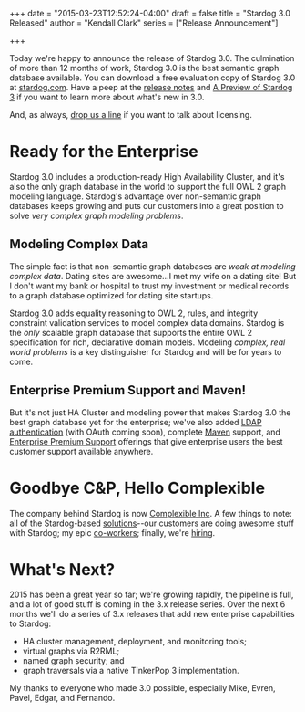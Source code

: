 +++
date = "2015-03-23T12:52:24-04:00"
draft = false 
title = "Stardog 3.0 Released"
author = "Kendall Clark"
series = ["Release Announcement"]

+++

Today we're happy to announce the release of Stardog 3.0.<!--more--> The
culmination of more than 12 months of work, Stardog 3.0 is the best semantic
graph database available. You can download a free evaluation copy of Stardog 3.0
at [stardog.com](http://stardog.com/). Have a peep at the
[release notes](http://docs.stardog.com/RELEASE_NOTES.txt) and
[A Preview of Stardog 3](http://blog.stardog.com/a-preview-of-stardog-3/) if you
want to learn more about what's new in 3.0.

And, as always, [drop us a line](mailto:sales@complexible.com) if you want to
talk about licensing.

# Ready for the Enterprise

Stardog 3.0 includes a production-ready High Availability Cluster, and it's also
the only graph database in the world to support the full OWL 2 graph modeling
language. Stardog's advantage over non-semantic graph databases keeps growing
and puts our customers into a great position to solve *very complex graph
modeling problems*.

## Modeling Complex Data

The simple fact is that non-semantic graph databases are *weak at modeling
complex data*. Dating sites are awesome&hellip;I met my wife on a dating site!
But I don't want my bank or hospital to trust my investment or medical records
to a graph database optimized for dating site startups.

Stardog 3.0 adds equality reasoning to OWL 2, rules, and integrity constraint
validation services to model complex data domains. Stardog is the *only*
scalable graph database that supports the entire OWL 2 specification for rich,
declarative domain models. Modeling *complex, real world problems* is a key
distinguisher for Stardog and will be for years to come.

## Enterprise Premium Support and Maven!

But it's not just HA Cluster and modeling power that makes Stardog 3.0 the best
graph database yet for the enterprise; we've also added
[LDAP authentication](http://docs.stardog.com/#_enterprise_authentication) (with
OAuth coming soon), complete [Maven](http://docs.stardog.com/#_using_maven)
support, and
[Enterprise Premium Support](http://docs.stardog.com/#_enterprise_premium_support)
offerings that give enterprise users the best customer support available
anywhere.

# Goodbye C&amp;P, Hello Complexible

The company behind Stardog is now
[Complexible Inc](http://complexible.com/). A few things to note: all of the Stardog-based
[solutions](http://complexible.com/solutions)--our customers are doing awesome
stuff with Stardog; my epic [co-workers](http://complexible.com/about/);
finally, we're [hiring](http://complexible.com/about/#jobs).

# What's Next?

2015 has been a great year so far; we're growing rapidly, the pipeline is full,
and a lot of good stuff is coming in the 3.x release series. Over the next 6
months we'll do a series of 3.x releases that add new enterprise capabilities to
Stardog:

* HA cluster management, deployment, and monitoring tools;
* virtual graphs via R2RML;
* named graph security; and
* graph traversals via a native TinkerPop 3 implementation.

My thanks to everyone who made 3.0 possible, especially Mike, Evren, Pavel,
Edgar, and Fernando.
